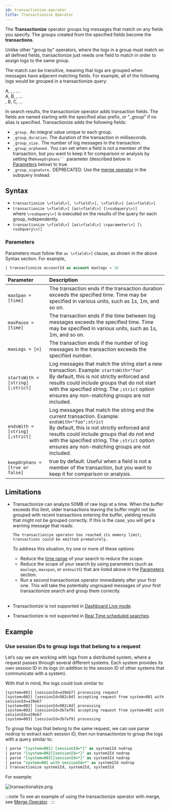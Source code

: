 ```yaml
---
id: transactionize-operator
title: Transactionize Operator
---
```




The **Transactionize** operator groups log messages that match on any fields you specify. The groups created from the specified fields become the **transactions**.

Unlike other "group by" operators, where the logs in a group must match on all defined fields, transactionize just needs one field to match in order to assign logs to the same group.

The match can be transitive, meaning that logs are grouped when messages have adjacent matching fields. For example, all of the following logs would be grouped in a transactionize query:

A, , , ...  
A, B, , ...  
, B, C, ...

In search results, the transactionize operator adds transaction fields. The fields are named starting with the specified alias prefix, or "_group" if no alias is specified. Transactionize adds the following fields:

* `_group.` An integral value unique to each group.
* `_group_duration`. The duration of the transaction in milliseconds.
* `_group_size.` The number of log messages in the transaction.
* `_group_orphaned.` You can set when a field is not a member of the transaction, but you want to keep it for comparison or analysis by setting the`keepOrphans`` `parameter (described below in [Parameters](#parameters) below) to true.
* `_group_signature.` DEPRECATED. Use the [merge operator](merge-operator.md) in the subquery instead.

## Syntax

* `transactionize \<field\>], \<field\>], \<field\>] [as\<field\>]`
* `transactionize \<field\>] [as\<field\>] [\<subquery\>)]`  
    where `\<subquery\>]` is executed on the results of the query for
    each group, independently.
* `transactionize \<field\>] [as\<field\>] \<parameter\>] [\<subquery\>)]`

### Parameters

Parameters must follow the `as \<field\>]` clause, as shown in the above
Syntax section. For example,   

```sql
| transactionize accountId as account maxlogs = 10
```

| Parameter | Description |
| :-- | :-- |
| `maxSpan = [time]` | The transaction ends if the transaction duration exceeds the specified time. Time may be specified in various units, such as 1s, 1m, and so on. |
| `maxPause = [time]` | The transaction ends if the time between log messages exceeds the specified time. Time may be specified in various units, such as 1s, 1m, and so on. |
| `maxLogs = [n]` | The transaction ends if the number of log messages in the transaction exceeds the specified number.
| `startsWith = [string] [;strict]` | Log messages that match the string start a new transaction. Example: `startsWith="foo"`<br/>By default, this is not strictly enforced and results could include groups that do not start with the specified string. The `;strict` option ensures any non-matching groups are not included. |
| `endsWith = [string] [;strict]` | Log messages that match the string end the current transaction. Example: `endsWith="foo";strict`<br/>By default, this is not strictly enforced and results could include groups that do not end with the specified string. The `;strict` option ensures any non-matching groups are not included. |
| `keepOrphans = [true or false]` | true by default. Useful when a field is not a member of the transaction, but you want to keep it for comparison or analysis.​​​​|

## Limitations

* Transactionize can analyze 50MB of raw logs at a time. When the buffer exceeds this limit, older transactions leaving the buffer might not be grouped with recent transactions entering the buffer, yielding results that might not be grouped correctly. If this is the case, you will get a warning message that reads:  

    `The transactionize operator has reached its memory limit; transactions could be emitted prematurely.`  

    To address this situation, try one or more of these options:
    * Reduce the [time range](/docs/search/get-started-with-search/build-search/set-time-range.md) of your search to reduce the scope.
    * Reduce the scope of your search by using parameters (such as `maxlogs`, `maxspan`, or `endswith`) that are listed above in the [Parameters](#parameters) section.
    * Run a second transactionize operator immediately after your first one. This will take the potentially ungrouped messages of your first transactionize search and group them correctly.  
         
* Transactionize is not supported in [Dashboard Live mode](../../../dashboards/restricted-operators-dashboards.md#live-mode-restrictions).
* Transactionize is not supported in [Real Time scheduled searches](../../../alerts/scheduled-searches/create-real-time-alert.md).

## Example

### Use session IDs to group logs that belong to a request

Let’s say we are working with logs from a distributed system, where a request passes through several different systems. Each system provides its own session ID in its logs (in addition to the session ID of other systems that communicate with a system).

With that in mind, the logs could look similar to:

```
[system=001] [sessionId=a39eb7] processing request
[system=002] [sessionId=982c8d] accepting request from system=001 with sessionId=a39eb7
[system=002] [sessionId=982c8d] processing
[system=003] [sessionId=3b7af9] accepting request from system=001 with sessionId=a39eb7
[system=003] [sessionId=3b7af9] processing
```

To group the logs that belong to the same request, we can use parse
nodrop to extract each session ID, then run transactionize to group the
logs with a query similar to:

```sql
| parse "[system=001] [sessionId=*]" as system1Id nodrop
| parse "[system=002][sessionId=*]" as system2Id nodrop
| parse "[system=003][sessionId=*]" as system3Id nodrop
| parse "system=001 with sessionId=*" as system1Id nodrop
| transactionize system1Id, system2Id, system3Id
```

For example:

![transactionalize.png](/img/search/searchquerylanguage/transaction-analytics/transactionalize.png)

:::note
To see an example of using the transactionize operator with merge, see [Merge Operator](merge-operator.md). 
:::
